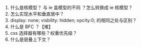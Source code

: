 1. 什么是核模型？ 与 ie 盒模型的不同 ？怎么转换成 ie 核模型？
2. 怎么实现水平和垂直居中？
3. display: none; visbility: hidden; opcity:0; 的相同之处与区别？
4. 什么是 BFC ？【难】
5. css 选择器有哪些？权重优先级？
6. 什么是层叠上下文？
